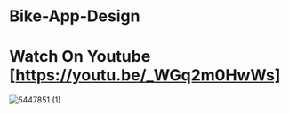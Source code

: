 
# Bike-App-Design

# Watch On Youtube [https://youtu.be/_WGq2m0HwWs]

![5447851 (1)](https://user-images.githubusercontent.com/72684684/138598523-c5960238-5a00-4957-8644-7851ee10e634.png)
